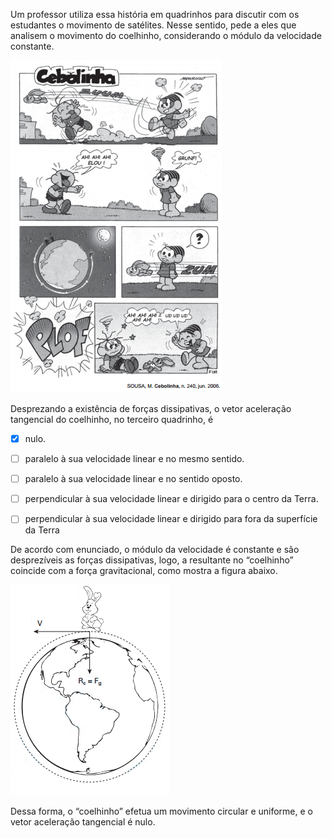 

Um professor utiliza essa história em quadrinhos para discutir com os estudantes o movimento de satélites. Nesse sentido, pede a eles que analisem o movimento do coelhinho, considerando o módulo da velocidade constante.

![](0112b437-4a86-2add-9f0b-90a7478502a2.png)

Desprezando a existência de forças dissipativas, o vetor aceleração tangencial do coelhinho, no terceiro quadrinho, é



- [x] nulo.
- [ ] paralelo à sua velocidade linear e no mesmo sentido.
- [ ] paralelo à sua velocidade linear e no sentido oposto.
- [ ] perpendicular à sua velocidade linear e dirigido para o centro da Terra.
- [ ] perpendicular à sua velocidade linear e dirigido para fora da superfície da Terra


De acordo com enunciado, o módulo da velocidade é constante e são desprezíveis as forças dissipativas, logo, a resultante no “coelhinho” coincide com a força gravitacional, como mostra a figura abaixo.

![](c11e9eb1-2c3f-049e-381a-9270a84f3142.png)

Dessa forma, o “coelhinho” efetua um movimento circular e uniforme, e o vetor aceleração tangencial é nulo.

        